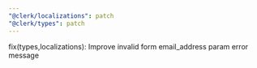```yaml
---
"@clerk/localizations": patch
"@clerk/types": patch
---
```


fix(types,localizations): Improve invalid form email_address param error message
